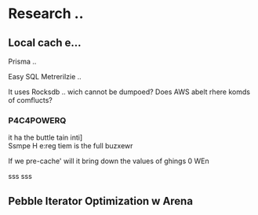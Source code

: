 # Research ..

## Local cach e...

Prisma ..

Easy SQL Metrerilzie ..


It uses Rocksdb .. wich cannot be dumpoed?
Does AWS abelt rhere komds of comflucts?


### P4C4POWERQ

it ha the buttle tain inti]\
Ssmpe H e:reg tiem is the full buzxewr 

If we pre-cache' will it bring down the values of ghings
0 WEn

sss
sss


## Pebble Iterator Optimization w Arena

